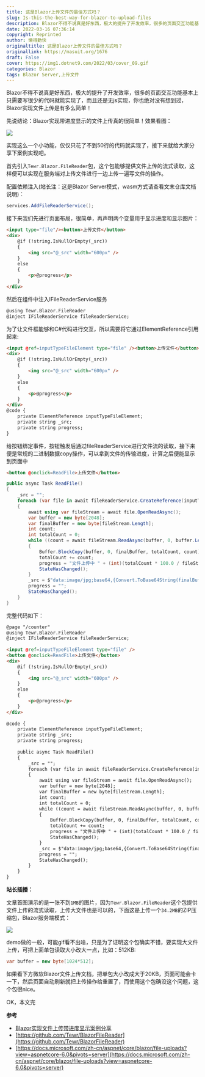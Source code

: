 ```yaml
---
title: 这是Blazor上传文件的最佳方式吗？
slug: Is-this-the-best-way-for-blazor-to-upload-files
description: Blazor不得不说真是好东西，极大的提升了开发效率，很多的页面交互功能基本上只需要写很少的代码就能实现了，而且还是无js实现，你也绝对没有想到过，Blazor实现文件上传是有多么简单！
date: 2022-03-16 07:36:14
copyright: Reprinted
author: 懒得勤快
originaltitle: 这是Blazor上传文件的最佳方式吗？
originallink: https://masuit.org/1676
draft: False
cover: https://img1.dotnet9.com/2022/03/cover_09.gif
categories: Blazor
tags: Blazor Server,上传文件
---
```


Blazor不得不说真是好东西，极大的提升了开发效率，很多的页面交互功能基本上只需要写很少的代码就能实现了，而且还是无js实现，你也绝对没有想到过，Blazor实现文件上传是有多么简单！

先说结论：Blazor实现带进度显示的文件上传真的很简单！效果看图：

![](https://img1.dotnet9.com/2022/03/cover_09.gif)

实现这么一个小功能，仅仅只花了不到50行的代码就实现了，接下来就给大家分享下案例实现吧。

首先引入`Tewr.Blazor.FileReader`包，这个包能够提供文件上传的流式读取，这样便可以实现在服务端对上传文件进行一边上传一遍写文件的操作。

配置依赖注入(站长注：这是Blazor Server模式，wasm方式请查看文末仓库文档说明)：

```C#
services.AddFileReaderService();
```

接下来我们先进行页面布局，很简单，再声明两个变量用于显示进度和显示图片：

```html
<input type="file"/><button>上传文件</button>
<div>
    @if (!string.IsNullOrEmpty(_src))
    {
        <img src="@_src" width="600px" />
    }
    else
    {
        <p>@progress</p>
    }
</div>
```

然后在组件中注入IFileReaderService服务

```html
@using Tewr.Blazor.FileReader
@inject IFileReaderService fileReaderService;
```

为了让文件框能够和C#代码进行交互，所以需要将它通过ElementReference引用起来:

```html
<input @ref=inputTypeFileElement type="file" /><button>上传文件</button>
<div>
    @if (!string.IsNullOrEmpty(_src))
    {
        <img src="@_src" width="600px" />
    }
    else
    {
        <p>@progress</p>
    }
</div>
@code {
    private ElementReference inputTypeFileElement;
    private string _src;
    private string progress;
}
```

给按钮绑定事件，按钮触发后通过fileReaderService进行文件流的读取，接下来便是常规的二进制数据copy操作，可以拿到文件的传输进度，计算之后便能显示到页面中

```html
<button @onclick=ReadFile>上传文件</button>
```

```C#
public async Task ReadFile()
{
    _src = "";
    foreach (var file in await fileReaderService.CreateReference(inputTypeFileElement).EnumerateFilesAsync())
    {
        await using var fileStream = await file.OpenReadAsync();
        var buffer = new byte[2048];
        var finalBuffer = new byte[fileStream.Length];
        int count;
        int totalCount = 0;
        while ((count = await fileStream.ReadAsync(buffer, 0, buffer.Length)) != 0)
        {
            Buffer.BlockCopy(buffer, 0, finalBuffer, totalCount, count);
            totalCount += count;
            progress = "文件上传中 " + (int)(totalCount * 100.0 / fileStream.Length) + "%";
            StateHasChanged();
        }
        _src = $"data:image/jpg;base64,{Convert.ToBase64String(finalBuffer)}";
        progress = "";
        StateHasChanged();
    }
}
```

完整代码如下：

```html
@page "/counter"
@using Tewr.Blazor.FileReader
@inject IFileReaderService fileReaderService;
 
<input @ref=inputTypeFileElement type="file" />
<button @onclick=ReadFile>上传文件</button>
<div>
    @if (!string.IsNullOrEmpty(_src))
    {
        <img src="@_src" width="600px" />
    }
    else
    {
        <p>@progress</p>
    }
</div>
 
@code {
    private ElementReference inputTypeFileElement;
    private string _src;
    private string progress;
 
    public async Task ReadFile()
    {
        _src = "";
        foreach (var file in await fileReaderService.CreateReference(inputTypeFileElement).EnumerateFilesAsync())
        {
            await using var fileStream = await file.OpenReadAsync();
            var buffer = new byte[2048];
            var finalBuffer = new byte[fileStream.Length];
            int count;
            int totalCount = 0;
            while ((count = await fileStream.ReadAsync(buffer, 0, buffer.Length)) != 0)
            {
                Buffer.BlockCopy(buffer, 0, finalBuffer, totalCount, count);
                totalCount += count;
                progress = "文件上传中 " + (int)(totalCount * 100.0 / fileStream.Length) + "%";
                StateHasChanged();
            }
            _src = $"data:image/jpg;base64,{Convert.ToBase64String(finalBuffer)}";
            progress = "";
            StateHasChanged();
        }
    }
}
```

**站长插播：**

文章首图演示的是一张不到`1MB`的图片，因为`Tewr.Blazor.FileReader`这个包提供文件上传的流式读取，上传大文件也是可以的，下面这是上传一个`34.2MB`的ZIP压缩包，Blazor服务端模式：

![](https://img1.dotnet9.com/2022/03/0901.gif)

demo做的一般，可能gif看不出啥，只是为了证明这个包确实不错，要实现大文件上传，可把上面单包读取大小改大一点，比如：512KB:

```C#
var buffer = new byte[1024*512];
```

如果看下方微软Blazor文件上传文档，把单包大小改成大于20KB，页面可能会卡一下，然后页面自动刷新就把上传操作给重置了，而使用这个包确没这个问题，这个包很nice。

OK，本文完

**参考**

- [Blazor实现文件上传带进度显示案例分享](https://masuit.com/1676)
- [https://github.com/Tewr/BlazorFileReader](https://github.com/Tewr/BlazorFileReader)
- [https://docs.microsoft.com/zh-cn/aspnet/core/blazor/file-uploads?view=aspnetcore-6.0&pivots=server](https://docs.microsoft.com/zh-cn/aspnet/core/blazor/file-uploads?view=aspnetcore-6.0&pivots=server)